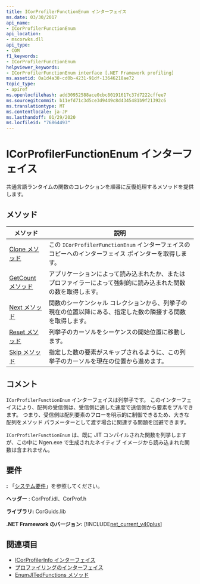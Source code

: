 ```yaml
---
title: ICorProfilerFunctionEnum インターフェイス
ms.date: 03/30/2017
api_name:
- ICorProfilerFunctionEnum
api_location:
- mscorwks.dll
api_type:
- COM
f1_keywords:
- ICorProfilerFunctionEnum
helpviewer_keywords:
- ICorProfilerFunctionEnum interface [.NET Framework profiling]
ms.assetid: 0a1d4a38-cd0b-4231-91df-13646218ae72
topic_type:
- apiref
ms.openlocfilehash: add30952588ace0cbc80191617c37d7222cffee7
ms.sourcegitcommit: b11efd71c3d5ce3d9449c8d4345481b9f21392c6
ms.translationtype: MT
ms.contentlocale: ja-JP
ms.lasthandoff: 01/29/2020
ms.locfileid: "76864493"
---
```

# <a name="icorprofilerfunctionenum-interface"></a>ICorProfilerFunctionEnum インターフェイス
共通言語ランタイムの関数のコレクションを順番に反復処理するメソッドを提供します。  
  
## <a name="methods"></a>メソッド  
  
|メソッド|説明|  
|------------|-----------------|  
|[Clone メソッド](icorprofilerfunctionenum-clone-method.md)|この `ICorProfilerFunctionEnum` インターフェイスのコピーへのインターフェイス ポインターを取得します。|  
|[GetCount メソッド](icorprofilerfunctionenum-getcount-method.md)|アプリケーションによって読み込まれたか、またはプロファイラーによって強制的に読み込まれた関数の数を取得します。|  
|[Next メソッド](icorprofilerfunctionenum-next-method.md)|関数のシーケンシャル コレクションから、列挙子の現在の位置以降にある、指定した数の隣接する関数を取得します。|  
|[Reset メソッド](icorprofilerfunctionenum-reset-method.md)|列挙子のカーソルをシーケンスの開始位置に移動します。|  
|[Skip メソッド](icorprofilerfunctionenum-skip-method.md)|指定した数の要素がスキップされるように、この列挙子のカーソルを現在の位置から進めます。|  
  
## <a name="remarks"></a>コメント  
 `ICorProfilerFunctionEnum` インターフェイスは列挙子です。 このインターフェイスにより、配列の受信側は、受信側に適した速度で送信側から要素をプルできます。 つまり、受信側は配列要素のフローを明示的に制御できるため、大きな配列をメソッド パラメーターとして渡す場合に関連する問題を回避できます。  
  
 `ICorProfilerFunctionEnum` は、既に JIT コンパイルされた関数を列挙しますが、この中に Ngen.exe で生成されたネイティブ イメージから読み込まれた関数は含まれません。  
  
## <a name="requirements"></a>要件  
 **:** 「[システム要件](../../../../docs/framework/get-started/system-requirements.md)」を参照してください。  
  
 **ヘッダー** : CorProf.idl、CorProf.h  
  
 **ライブラリ:** CorGuids.lib  
  
 **.NET Framework のバージョン:** [!INCLUDE[net_current_v40plus](../../../../includes/net-current-v40plus-md.md)]  
  
## <a name="see-also"></a>関連項目

- [ICorProfilerInfo インターフェイス](icorprofilerinfo-interface.md)
- [プロファイリングのインターフェイス](profiling-interfaces.md)
- [EnumJITedFunctions メソッド](icorprofilerinfo3-enumjitedfunctions-method.md)
